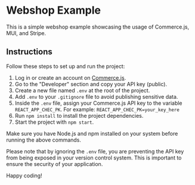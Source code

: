 # Webshop Example

This is a simple webshop example showcasing the usage of Commerce.js, MUI, and Stripe.

## Instructions

Follow these steps to set up and run the project:

1. Log in or create an account on [Commerce.js](https://commercejs.com/).
2. Go to the "Developer" section and copy your API key (public).
3. Create a new file named `.env` at the root of the project.
4. Add `.env` to your `.gitignore` file to avoid publishing sensitive data.
5. Inside the `.env` file, assign your Commerce.js API key to the variable `REACT_APP_CHEC_PK`.
   For example: `REACT_APP_CHEC_PK=your_key_here`
6. Run `npm install` to install the project dependencies.
7. Start the project with `npm start`.

Make sure you have Node.js and npm installed on your system before running the above commands.

Please note that by ignoring the `.env` file, you are preventing the API key from being exposed in your version control system. This is important to ensure the security of your application.

Happy coding!
